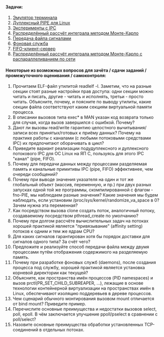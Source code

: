 #### Задачи:
1) [Эмулятор терминала](https://github.com/3sem/os_23_24/blob/main/task_1/task_1.md)
2) [Дуплексный PIPE для Linux](https://github.com/3sem/os_23_24/blob/main/task_2/task_2.md)
3) [Эксперименты с IPC](https://github.com/3sem/os_23_24/blob/main/task_3/task.txt)
4) [Распределённый рассчёт интеграла методом Монте-Карло](https://github.com/3sem/os_23_24/blob/main/task_4/task.txt)
5) [Передача файла сигналами](https://github.com/3sem/os_23_24/blob/main/task_5/task.txt)
6) [Фоновая служба](https://github.com/3sem/os_23_24/blob/main/task_6/task.txt)
7) [FIFO-клиент-сервер](https://github.com/3sem/os_23_24/blob/main/task_7/task.txt)
8) [Распределённый рассчёт интеграла методом Монте-Карло с распараллеливанием по сети](https://github.com/3sem/os_23_24/blob/main/task_8/task.md)


#### Некоторые из возможных вопросов для зачёта / сдачи заданий / промежуточного оценивания / самоконтроля:
1) Прочитаем ELF-файл утилитой readlelf -l. Заметим, что на разные секции стоят разные настройки прав доступа: одни секции можно читать и писать, другие - читать и исполнять, третьи - просто читать. Объясните, почему, и поясните по выводу утилиты, какие секции файла соответствуют каким секциям виртуальной памяти процесса.
2) В описании вызовов типа exec* в MAN указан код возврата только для случая, когда вызов завершился с ошибкой. Почему?
3) Дают ли вызовы read/write гарантию целостного вычитывания/записи всех принятых/готовых к приёму данных? Почему на практике работы с каналами (с любыми потоковыми средствами IPC) их предпочитают оборачивать в цикл?
4) Приведите вариант реализации подудуплексного и дуплексного потокового IPC для ОС Linux на ЯП C, пользуясь для этого IPC "канал" (pipe, FIFO).
5) Почему для передачи данных между процессами разделяемая память и канальные примитивы IPC (pipe, FIFO) эффективнее, чем очереди сообщений?
6) Почему при выводе значения указателя на один и тот же глобальный объект (массив, переменную, и пр.) при двух разных запусках одной той же программы, скомпилированной с флагом -fno-PIE, мы наблюдаем разные значения? Какие значения мы будем наблюдать, если установим /proc/sys/kernel/randomize_va_space в 0? Зачем нужна эта переменная?
7) Как посредством вызова clone создать поток, аналогичный потоку, создаваемому посредством pthread_create по умолчанию?
8) Почему при долгом рассчёте вычислительных задач на потоках хорошей практикой является "привязывание" (affinity setting) потоков к одним и тем же ядрам CPU? 
9) Для каких сигналов гарантирован хотя бы порядок доставки для сигналов одного типа? За счёт чего?
10) Предложите и реализуйте способ передачи файла между двумя процессами путём отображения содержимого на разделяемую память.
11) Почему при разработке фоновых служб (daemons), после создания процесса под службу, хорошей практикой является установка корневой директории как текущей?
12) Объясните, как пространства имён процессов (PID namespaces) и вызов prctl(PR_SET_CHILD_SUBREAPER, ...), лежащие в основе технологии контейнерной виртуализации на пространствах имён в Linux, обеспечивают изоляцию поддеревьев в дереве процессов.
13) Чем сценарий обычного монтирования вызовом mount отличается от bind mount? Приведите пример.
14) Перечислите основные преимущества и недостатки вызовов select, poll, epoll. В чём заключается улучшение ppoll/pselect в сравнении с poll/select?
15) Назовите основные преимущества обработки установленных TCP-соединений в отдельных потоках.

